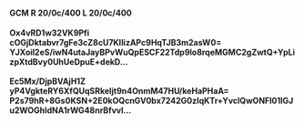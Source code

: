 #### GCM R 20/0c/400 L 20/0c/400
**Ox4vRD1w32VK9Pfi**<br/>**cOGjDktabvr7gFe3cZ8cU7KlIizAPc9HqTJB3m2asW0=**<br/>**YJXoil2eS/iwN4utaJayBPvWuQpESCF22Tdp9lo8rqeMGMC2gZwtQ+YpLizpXtdBvy0UhUeDpuE+dekD...**<br/><br/>
**Ec5Mx/DjpBVAjH1Z**<br/>**yP4VgkteRY6XfQUqSRkeIjt9n4OnmM47HU/keHaPHaA=**<br/>**P2s79hR+8Gs0KSN+2E0kOQcnGV0bx7242G0zIqKTr+YvclQwONFl01lGJu2WOGhIdNA1rWG48nrBfvvl...**